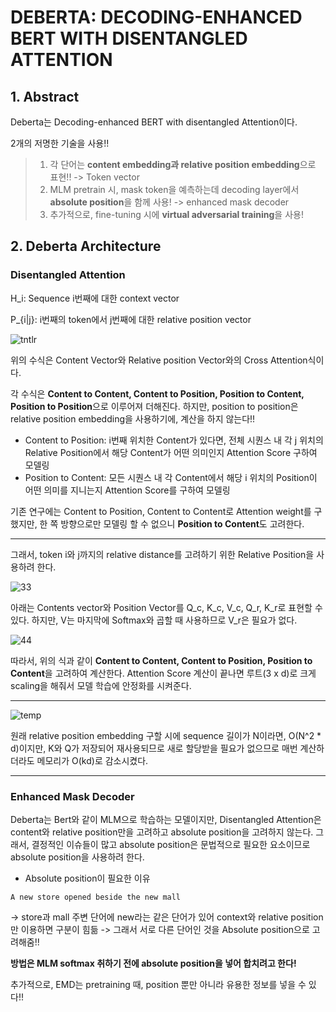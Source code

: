 # DEBERTA: DECODING-ENHANCED BERT WITH DISENTANGLED ATTENTION

## 1. Abstract

Deberta는 Decoding-enhanced BERT with disentangled Attention이다.

2개의 저명한 기술을 사용!!

> 1. 각 단어는 **content embedding과 relative position embedding**으로 표현!! -> Token vector
> 2. MLM pretrain 시, mask token을 예측하는데 decoding layer에서 **absolute position**을 함께 사용! -> enhanced mask decoder
> 3. 추가적으로, fine-tuning 시에 **virtual adversarial training**을 사용!

## 2. Deberta Architecture

### Disentangled Attention

H_i: Sequence i번째에 대한 context vector

P_{i|j}: i번째의 token에서 j번째에 대한 relative position vector

![tntlr](https://user-images.githubusercontent.com/59636424/159870581-91e910e5-c857-4f13-9f37-5ec6f3c3c97d.PNG)

위의 수식은 Content Vector와 Relative position Vector와의 Cross Attention식이다.

각 수식은 **Content to Content, Content to Position, Position to Content, Position to Position**으로 이루어져 더해진다. 하지만, position to position은 relative position embedding을 사용하기에, 계산을 하지 않는다!!

* Content to Position: i번째 위치한 Content가 있다면, 전체 시퀀스 내 각 j 위치의 Relative Position에서 해당 Content가 어떤 의미인지 Attention Score 구하여 모델링
* Position to Content: 모든 시퀀스 내 각 Content에서 해당 i 위치의 Position이 어떤 의미를 지니는지 Attention Score를 구하여 모델링


기존 연구에는 Content to Position, Content to Content로 Attention weight를 구했지만, 한 쪽 방향으로만 모델링 할 수 없으니 **Position to Content**도 고려한다.

---

그래서, token i와 j까지의 relative distance를 고려하기 위한 Relative Position을 사용하려 한다.

![33](https://user-images.githubusercontent.com/59636424/159897449-607cff4f-2994-4b64-974d-91dc69110d75.PNG)

아래는 Contents vector와 Position Vector를 Q_c, K_c, V_c, Q_r, K_r로 표현할 수 있다. 하지만, V는 마지막에 Softmax와 곱할 때 사용하므로 V_r은 필요가 없다.

![44](https://user-images.githubusercontent.com/59636424/159897467-5a78870a-9432-42c8-9cb7-04ccb819bbe8.PNG)

따라서, 위의 식과 같이 **Content to Content, Content to Position, Position to Content**을 고려하여 계산한다. Attention Score 계산이 끝나면 루트(3 x d)로 크게 scaling을 해줘서 모델 학습에 안정화를 시켜준다.

---

![temp](https://user-images.githubusercontent.com/59636424/160038726-e4fb2f64-f2af-47b4-8263-2d244b7f6518.png)

원래 relative position embedding 구할 시에 sequence 길이가 N이라면, O(N^2 * d)이지만, K와 Q가 저장되어 재사용되므로 새로 할당받을 필요가 없으므로 매번 계산하더라도 메모리가 O(kd)로 감소시켰다.

---

### Enhanced Mask Decoder

Deberta는 Bert와 같이 MLM으로 학습하는 모델이지만, Disentangled Attention은 content와 relative position만을 고려하고 absolute position을 고려하지 않는다. 그래서, 결정적인 이슈들이 많고 absolute position은 문법적으로 필요한 요소이므로 absolute position을 사용하려 한다.


* Absolute position이 필요한 이유

```
A new store opened beside the new mall
```

-> store과 mall 주변 단어에 new라는 같은 단어가 있어 context와 relative position만 이용하면 구분이 힘듦 -> 그래서 서로 다른 단어인 것을 Absolute position으로 고려해줌!!

**방법은 MLM softmax 취하기 전에 absolute position을 넣어 합치려고 한다!**

추가적으로, EMD는 pretraining 때, position 뿐만 아니라 유용한 정보를 넣을 수 있다!!


